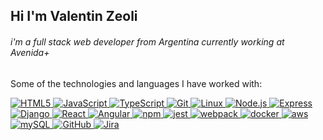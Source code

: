 <h2>Hi I'm Valentin Zeoli</h2>
<h6>i'm a full stack web developer from Argentina currently working at Avenida+</h6>
<p>Some of the technologies and languages I have worked with: </p>
<p>
  <a target="_blank" rel="noopener noreferrer" href="https://camo.githubusercontent.com/d9b8a9b634ba6f6f05be7f489edbeb7cd77652fa391d49944e7207aaa9be5a25/68747470733a2f2f696d672e736869656c64732e696f2f62616467652f2d48544d4c352d3030303030303f7374796c653d666c6174266c6f676f3d48544d4c35">
    <img src="https://camo.githubusercontent.com/d9b8a9b634ba6f6f05be7f489edbeb7cd77652fa391d49944e7207aaa9be5a25/68747470733a2f2f696d672e736869656c64732e696f2f62616467652f2d48544d4c352d3030303030303f7374796c653d666c6174266c6f676f3d48544d4c35" alt="HTML5" data-canonical-src="https://img.shields.io/badge/-HTML5-000000?style=flat&amp;logo=HTML5" style="max-width: 100%;">
  </a>
  <a target="_blank" rel="noopener noreferrer" href="https://camo.githubusercontent.com/ddbeaac0298ab7864fff9ed11ff78cc48623e4ff75b6ba770ceeb80fb2aa9685/68747470733a2f2f696d672e736869656c64732e696f2f62616467652f2d4a6176615363726970742d3030303030303f7374796c653d666c6174266c6f676f3d6a617661736372697074">
    <img src="https://camo.githubusercontent.com/ddbeaac0298ab7864fff9ed11ff78cc48623e4ff75b6ba770ceeb80fb2aa9685/68747470733a2f2f696d672e736869656c64732e696f2f62616467652f2d4a6176615363726970742d3030303030303f7374796c653d666c6174266c6f676f3d6a617661736372697074" alt="JavaScript" data-canonical-src="https://img.shields.io/badge/-JavaScript-000000?style=flat&amp;logo=javascript" style="max-width: 100%;">
  </a>
  <a target="_blank" rel="noopener noreferrer" href="https://camo.githubusercontent.com/b28e88627fa670e6fb1be842cad7e7260faa31ffd655c249d346afd90f7f1d98/68747470733a2f2f696d672e736869656c64732e696f2f62616467652f2d547970655363726970742d3030303030303f7374796c653d666c6174266c6f676f3d74797065736372697074266c6f676f436f6c6f723d303037414343">
    <img src="https://camo.githubusercontent.com/b28e88627fa670e6fb1be842cad7e7260faa31ffd655c249d346afd90f7f1d98/68747470733a2f2f696d672e736869656c64732e696f2f62616467652f2d547970655363726970742d3030303030303f7374796c653d666c6174266c6f676f3d74797065736372697074266c6f676f436f6c6f723d303037414343" alt="TypeScript" data-canonical-src="https://img.shields.io/badge/-TypeScript-000000?style=flat&amp;logo=typescript&amp;logoColor=007ACC" style="max-width: 100%;">
  </a>
  <a target="_blank" rel="noopener noreferrer" href="https://camo.githubusercontent.com/39a9ae4da97bbb5d3b89532c9b3f733cc065c914481f04edc5b03ac490941de0/68747470733a2f2f696d672e736869656c64732e696f2f62616467652f2d4769742d3030303030303f7374796c653d666c6174266c6f676f3d676974266c6f676f436f6c6f723d463035303332">
    <img src="https://camo.githubusercontent.com/39a9ae4da97bbb5d3b89532c9b3f733cc065c914481f04edc5b03ac490941de0/68747470733a2f2f696d672e736869656c64732e696f2f62616467652f2d4769742d3030303030303f7374796c653d666c6174266c6f676f3d676974266c6f676f436f6c6f723d463035303332" alt="Git" data-canonical-src="https://img.shields.io/badge/-Git-000000?style=flat&amp;logo=git&amp;logoColor=F05032" style="max-width: 100%;">
  </a>
  <a target="_blank" rel="noopener noreferrer" href="https://camo.githubusercontent.com/5870e330ca8056cdb42828d335ece96727e3a92d9cb534d9c2305713b026e7a1/68747470733a2f2f696d672e736869656c64732e696f2f62616467652f2d4c696e75782d3030303030303f7374796c653d666c6174266c6f676f3d6c696e7578266c6f676f436f6c6f723d464343363234">
    <img src="https://camo.githubusercontent.com/5870e330ca8056cdb42828d335ece96727e3a92d9cb534d9c2305713b026e7a1/68747470733a2f2f696d672e736869656c64732e696f2f62616467652f2d4c696e75782d3030303030303f7374796c653d666c6174266c6f676f3d6c696e7578266c6f676f436f6c6f723d464343363234" alt="Linux" data-canonical-src="https://img.shields.io/badge/-Linux-000000?style=flat&amp;logo=linux&amp;logoColor=FCC624" style="max-width: 100%;">
  </a>
  <a target="_blank" rel="noopener noreferrer" href="https://camo.githubusercontent.com/218825588cb2738d42f251934ab19df97ce829191019075bcaa01fc52ecb698c/68747470733a2f2f696d672e736869656c64732e696f2f62616467652f2d4e6f64652e6a732d3030303030303f7374796c653d666c6174266c6f676f3d6e6f64652e6a73266c6f676f436f6c6f723d333339393333">
    <img src="https://camo.githubusercontent.com/218825588cb2738d42f251934ab19df97ce829191019075bcaa01fc52ecb698c/68747470733a2f2f696d672e736869656c64732e696f2f62616467652f2d4e6f64652e6a732d3030303030303f7374796c653d666c6174266c6f676f3d6e6f64652e6a73266c6f676f436f6c6f723d333339393333" alt="Node.js" data-canonical-src="https://img.shields.io/badge/-Node.js-000000?style=flat&amp;logo=node.js&amp;logoColor=339933" style="max-width: 100%;">
  </a>
  <a target="_blank" rel="noopener noreferrer" href="https://camo.githubusercontent.com/902d2dae0001d4f02323966b29650578cc5dafd6c603b9794f66bc1415cf6d67/68747470733a2f2f696d672e736869656c64732e696f2f62616467652f2d457870726573732d3030303030303f7374796c653d666c6174266c6f676f3d65787072657373266c6f676f436f6c6f723d666666666666">
    <img src="https://camo.githubusercontent.com/902d2dae0001d4f02323966b29650578cc5dafd6c603b9794f66bc1415cf6d67/68747470733a2f2f696d672e736869656c64732e696f2f62616467652f2d457870726573732d3030303030303f7374796c653d666c6174266c6f676f3d65787072657373266c6f676f436f6c6f723d666666666666" alt="Express" data-canonical-src="https://img.shields.io/badge/-Express-000000?style=flat&amp;logo=express&amp;logoColor=ffffff" style="max-width: 100%;">
  </a>
  <a target="_blank" rel="noopener noreferrer" href="https://camo.githubusercontent.com/382475fe91b63647628c83403f0a2b8f3bd056622d5d743537bbb3a7212ab0da/68747470733a2f2f696d672e736869656c64732e696f2f62616467652f2d446a616e676f2d3030303030303f7374796c653d666c6174266c6f676f3d446a616e676f">
    <img src="https://camo.githubusercontent.com/382475fe91b63647628c83403f0a2b8f3bd056622d5d743537bbb3a7212ab0da/68747470733a2f2f696d672e736869656c64732e696f2f62616467652f2d446a616e676f2d3030303030303f7374796c653d666c6174266c6f676f3d446a616e676f" alt="Django" data-canonical-src="https://img.shields.io/badge/-Django-000000?style=flat&amp;logo=Django" style="max-width: 100%;">
  </a>
  <a target="_blank" rel="noopener noreferrer" href="https://camo.githubusercontent.com/89c1f859b22b80caa4751dfa0b304cf5b0a0170a8f1d7025af816be08e5f917e/68747470733a2f2f696d672e736869656c64732e696f2f62616467652f2d52656163742d3030303030303f7374796c653d666c6174266c6f676f3d5265616374266c6f676f436f6c6f723d363144414642">
    <img src="https://camo.githubusercontent.com/89c1f859b22b80caa4751dfa0b304cf5b0a0170a8f1d7025af816be08e5f917e/68747470733a2f2f696d672e736869656c64732e696f2f62616467652f2d52656163742d3030303030303f7374796c653d666c6174266c6f676f3d5265616374266c6f676f436f6c6f723d363144414642" alt="React" data-canonical-src="https://img.shields.io/badge/-React-000000?style=flat&amp;logo=React&amp;logoColor=61DAFB" style="max-width: 100%;">
  </a>
  <a target="_blank" rel="noopener noreferrer" href="https://camo.githubusercontent.com/f24dcabf6ad4553e71ad5c0888e12d36ae8704f1f1c87b142e48b518c6bed471/68747470733a2f2f696d672e736869656c64732e696f2f62616467652f2d416e67756c61722d3030303030303f7374796c653d666c6174266c6f676f3d416e67756c6172266c6f676f436f6c6f723d633330303266">
    <img src="https://camo.githubusercontent.com/f24dcabf6ad4553e71ad5c0888e12d36ae8704f1f1c87b142e48b518c6bed471/68747470733a2f2f696d672e736869656c64732e696f2f62616467652f2d416e67756c61722d3030303030303f7374796c653d666c6174266c6f676f3d416e67756c6172266c6f676f436f6c6f723d633330303266" alt="Angular" data-canonical-src="https://img.shields.io/badge/-Angular-000000?style=flat&amp;logo=Angular&amp;logoColor=c3002f" style="max-width: 100%;">
  </a>
  <a target="_blank" rel="noopener noreferrer" href="https://camo.githubusercontent.com/32917550b64d5c27324452fe94d43dfeb2b01a47f7c95dcf92456587299d30b9/68747470733a2f2f696d672e736869656c64732e696f2f62616467652f2d6e706d2d3030303030303f7374796c653d666c6174266c6f676f3d6e706d">
    <img src="https://camo.githubusercontent.com/32917550b64d5c27324452fe94d43dfeb2b01a47f7c95dcf92456587299d30b9/68747470733a2f2f696d672e736869656c64732e696f2f62616467652f2d6e706d2d3030303030303f7374796c653d666c6174266c6f676f3d6e706d" alt="npm" data-canonical-src="https://img.shields.io/badge/-npm-000000?style=flat&amp;logo=npm" style="max-width: 100%;">
  </a>
  <a target="_blank" rel="noopener noreferrer" href="https://camo.githubusercontent.com/aefa7412b945d38e95283c0653312ab33b6420c88ebf6d0a181fa847e5f0ed84/68747470733a2f2f696d672e736869656c64732e696f2f62616467652f2d4a6573742d3030303030303f7374796c653d666c6174266c6f676f3d6a657374266c6f676f436f6c6f723d313563323133">
    <img src="https://camo.githubusercontent.com/aefa7412b945d38e95283c0653312ab33b6420c88ebf6d0a181fa847e5f0ed84/68747470733a2f2f696d672e736869656c64732e696f2f62616467652f2d4a6573742d3030303030303f7374796c653d666c6174266c6f676f3d6a657374266c6f676f436f6c6f723d313563323133" alt="jest" data-canonical-src="https://img.shields.io/badge/-Jest-000000?style=flat&amp;logo=jest&amp;logoColor=15c213" style="max-width: 100%;">
  </a>
  <a target="_blank" rel="noopener noreferrer" href="https://camo.githubusercontent.com/47f4b65ed73830ee3fab050874206bbff9643e05c8545a9769636efd1086449f/68747470733a2f2f696d672e736869656c64732e696f2f62616467652f2d5765627061636b2d3030303030303f7374796c653d666c6174266c6f676f3d7765627061636b">
    <img src="https://camo.githubusercontent.com/47f4b65ed73830ee3fab050874206bbff9643e05c8545a9769636efd1086449f/68747470733a2f2f696d672e736869656c64732e696f2f62616467652f2d5765627061636b2d3030303030303f7374796c653d666c6174266c6f676f3d7765627061636b" alt="webpack" data-canonical-src="https://img.shields.io/badge/-Webpack-000000?style=flat&amp;logo=webpack" style="max-width: 100%;">
  </a>
  <a target="_blank" rel="noopener noreferrer" href="https://camo.githubusercontent.com/42fe43056f5257d6967b94a352e5f26c6b2a61a01e029be5edf94eea041583bc/68747470733a2f2f696d672e736869656c64732e696f2f62616467652f2d446f636b65722d3030303030303f7374796c653d666c6174266c6f676f3d646f636b6572">
    <img src="https://camo.githubusercontent.com/42fe43056f5257d6967b94a352e5f26c6b2a61a01e029be5edf94eea041583bc/68747470733a2f2f696d672e736869656c64732e696f2f62616467652f2d446f636b65722d3030303030303f7374796c653d666c6174266c6f676f3d646f636b6572" alt="docker" data-canonical-src="https://img.shields.io/badge/-Docker-000000?style=flat&amp;logo=docker" style="max-width: 100%;">
  </a>
  <a target="_blank" rel="noopener noreferrer" href="https://camo.githubusercontent.com/a361773b400bf40dea1cb95fe2616dfb8bcad94b53c2453e7d08eb86bb5a8e2f/68747470733a2f2f696d672e736869656c64732e696f2f62616467652f2d4157532d3030303030303f7374796c653d666c6174266c6f676f3d416d617a6f6e253230417773">
    <img src="https://camo.githubusercontent.com/a361773b400bf40dea1cb95fe2616dfb8bcad94b53c2453e7d08eb86bb5a8e2f/68747470733a2f2f696d672e736869656c64732e696f2f62616467652f2d4157532d3030303030303f7374796c653d666c6174266c6f676f3d416d617a6f6e253230417773" alt="aws" data-canonical-src="https://img.shields.io/badge/-AWS-000000?style=flat&amp;logo=Amazon%20Aws" style="max-width: 100%;">
  </a>
  <a target="_blank" rel="noopener noreferrer" href="https://camo.githubusercontent.com/510a09722a5cc638deadf14e9d6e66b09d9eb3f6559163001d6e2ffc37028b42/68747470733a2f2f696d672e736869656c64732e696f2f62616467652f2d4d7953514c2d3030303030303f7374796c653d666c6174266c6f676f3d6d7973716c266c6f676f436f6c6f723d666666666666">
    <img src="https://camo.githubusercontent.com/510a09722a5cc638deadf14e9d6e66b09d9eb3f6559163001d6e2ffc37028b42/68747470733a2f2f696d672e736869656c64732e696f2f62616467652f2d4d7953514c2d3030303030303f7374796c653d666c6174266c6f676f3d6d7973716c266c6f676f436f6c6f723d666666666666" alt="mySQL" data-canonical-src="https://img.shields.io/badge/-MySQL-000000?style=flat&amp;logo=mysql&amp;logoColor=ffffff" style="max-width: 100%;">
  </a>
  <a target="_blank" rel="noopener noreferrer" href="https://camo.githubusercontent.com/415b2e3c7dfa279575be73d5fd16d3c3926d6cef5e8042f86a6d3cc76c7c3cc3/68747470733a2f2f696d672e736869656c64732e696f2f62616467652f2d4769744875622d3030303030303f7374796c653d666c6174266c6f676f3d676974687562266c6f676f436f6c6f723d464646464646">
    <img src="https://camo.githubusercontent.com/415b2e3c7dfa279575be73d5fd16d3c3926d6cef5e8042f86a6d3cc76c7c3cc3/68747470733a2f2f696d672e736869656c64732e696f2f62616467652f2d4769744875622d3030303030303f7374796c653d666c6174266c6f676f3d676974687562266c6f676f436f6c6f723d464646464646" alt="GitHub" data-canonical-src="https://img.shields.io/badge/-GitHub-000000?style=flat&amp;logo=github&amp;logoColor=FFFFFF" style="max-width: 100%;">
  </a>
  <a target="_blank" rel="noopener noreferrer" href="https://camo.githubusercontent.com/0fa471ac340297b93976509862daefbfa838b32a987da93d4ee08e798c304c07/68747470733a2f2f696d672e736869656c64732e696f2f62616467652f2d4a6972612d3030303030303f7374796c653d666c6174266c6f676f3d6a6972612d736f667477617265266c6f676f436f6c6f723d7768697465266c6f676f436f6c6f723d303035324343">
    <img src="https://camo.githubusercontent.com/0fa471ac340297b93976509862daefbfa838b32a987da93d4ee08e798c304c07/68747470733a2f2f696d672e736869656c64732e696f2f62616467652f2d4a6972612d3030303030303f7374796c653d666c6174266c6f676f3d6a6972612d736f667477617265266c6f676f436f6c6f723d7768697465266c6f676f436f6c6f723d303035324343" alt="Jira" data-canonical-src="https://img.shields.io/badge/-Jira-000000?style=flat&amp;logo=jira-software&amp;logoColor=white&amp;logoColor=0052CC" style="max-width: 100%;">
  </a>
</p>
<!--
<img height="180em" src="https://github-readme-stats-eight-theta.vercel.app/api?username=volzgang&show_icons=true&theme=algolia&include_all_commits=true&count_private=true"/>
<img height="180em" src="https://github-readme-stats-eight-theta.vercel.app/api/top-langs/?username=volzgang&layout=compact&langs_count=10&theme=algolia"/>
-->
